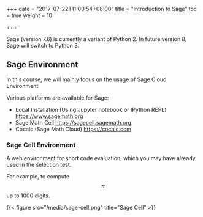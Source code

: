 +++
date = "2017-07-22T11:00:54+08:00"
title = "Introduction to Sage"
toc = true
weight = 10

+++

Sage (version 7.6) is currently a variant of Python 2. In future version 8, Sage will switch to Python 3.

## Sage Environment

In this course, we will mainly focus on the usage of Sage Cloud Environment.

Various platforms are available for Sage:

- Local Installation (Using Jupyter notebook or IPython REPL) https://www.sagemath.org
- Sage Math Cell https://sagecell.sagemath.org
- Cocalc (Sage Math Cloud) https://cocalc.com


### Sage Cell Environment

A web environment for short code evaluation, which you may have already used in the selection test.

For example, to compute $$\pi$$ up to 1000 digits.

{{< figure src="/media/sage-cell.png" title="Sage Cell" >}}

